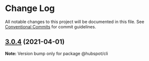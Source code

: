 # Change Log

All notable changes to this project will be documented in this file.
See [Conventional Commits](https://conventionalcommits.org) for commit guidelines.

## [3.0.4](https://github.com/HubSpot/hubspot-cms-tools/compare/v3.0.4-beta.1...v3.0.4) (2021-04-01)

**Note:** Version bump only for package @hubspot/cli
